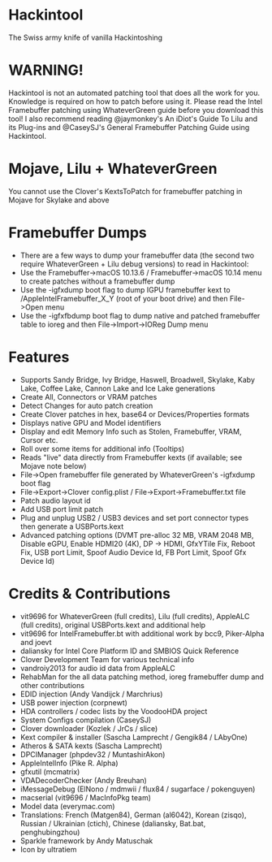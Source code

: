 # Hackintool
The Swiss army knife of vanilla Hackintoshing

# WARNING!
Hackintool is not an automated patching tool that does all the work for you. Knowledge is required on how to patch before using it. Please read the Intel Framebuffer patching using WhateverGreen guide before you download this tool! I also recommend reading @jaymonkey's An iDiot's Guide To Lilu and its Plug-ins and @CaseySJ's General Framebuffer Patching Guide using Hackintool.

# Mojave, Lilu + WhateverGreen
You cannot use the Clover's KextsToPatch for framebuffer patching in Mojave for Skylake and above

# Framebuffer Dumps
* There are a few ways to dump your framebuffer data (the second two require WhateverGreen + Lilu debug versions) to read in Hackintool:
* Use the Framebuffer->macOS 10.13.6 / Framebuffer->macOS 10.14 menu to create patches without a framebuffer dump
* Use the -igfxdump boot flag to dump IGPU framebuffer kext to /AppleIntelFramebuffer_X_Y (root of your boot drive) and then File->Open menu
* Use the -igfxfbdump boot flag to dump native and patched framebuffer table to ioreg and then File->Import->IOReg Dump menu

# Features
* Supports Sandy Bridge, Ivy Bridge, Haswell, Broadwell, Skylake, Kaby Lake, Coffee Lake, Cannon Lake and Ice Lake generations
* Create All, Connectors or VRAM patches
* Detect Changes for auto patch creation
* Create Clover patches in hex, base64 or Devices/Properties formats
* Displays native GPU and Model identifiers
* Display and edit Memory Info such as Stolen, Framebuffer, VRAM, Cursor etc.
* Roll over some items for additional info (Tooltips)
* Reads "live" data directly from Framebuffer kexts (if available; see Mojave note below)
* File->Open framebuffer file generated by WhateverGreen's -igfxdump boot flag
* File->Export->Clover config.plist / File->Export->Framebuffer.txt file
* Patch audio layout id
* Add USB port limit patch
* Plug and unplug USB2 / USB3 devices and set port connector types then generate a USBPorts.kext
* Advanced patching options (DVMT pre-alloc 32 MB, VRAM 2048 MB, Disable eGPU, Enable HDMI20 (4K), DP -> HDMI, GfxYTile Fix, Reboot Fix, USB port Limit, Spoof Audio Device Id, FB Port Limit, Spoof Gfx Device Id)

# Credits & Contributions
* vit9696 for WhateverGreen (full credits), Lilu (full credits), AppleALC (full credits), original USBPorts.kext and additional help
* vit9696 for IntelFramebuffer.bt with additional work by bcc9, Piker-Alpha and joevt
* daliansky for Intel Core Platform ID and SMBIOS Quick Reference
* Clover Development Team for various technical info
* vandroiy2013 for audio id data from AppleALC
* RehabMan for the all data patching method, ioreg framebuffer dump and other contributions
* EDID injection (Andy Vandijck / Marchrius)
* USB power injection (corpnewt)
* HDA controllers / codec lists by the VoodooHDA project
* System Configs compilation (CaseySJ)
* Clover downloader (Kozlek / JrCs / slice)
* Kext compiler & installer (Sascha Lamprecht / Gengik84 / LAbyOne)
* Atheros & SATA kexts (Sascha Lamprecht)
* DPCIManager (phpdev32 / MuntashirAkon)
* AppleIntelInfo (Pike R. Alpha)
* gfxutil (mcmatrix)
* VDADecoderChecker (Andy Breuhan)
* iMessageDebug (ElNono / mdmwii / flux84 / sugarface / pokenguyen)
* macserial (vit9696 / MacInfoPkg team)
* Model data (everymac.com)
* Translations: French (Matgen84), German (al6042), Korean (zisqo), Russian / Ukrainian (ctich), Chinese (daliansky, Bat.bat, penghubingzhou)
* Sparkle framework by Andy Matuschak
* Icon by ultratiem
